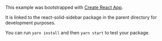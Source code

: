 This example was bootstrapped with [Create React App](https://github.com/facebook/create-react-app).

It is linked to the react-solid-sidebar package in the parent directory for development purposes.

You can run `yarn install` and then `yarn start` to test your package.

